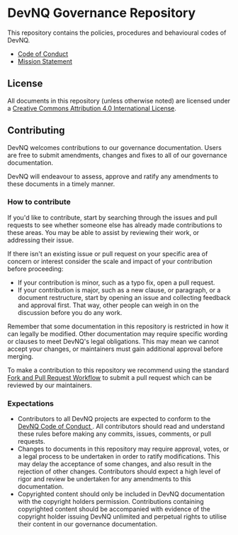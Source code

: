 # DevNQ Governance Repository

This repository contains the policies, procedures and behavioural codes
of DevNQ.

* [Code of Conduct](code-of-conduct.md)
* [Mission Statement](mission.md)

## License

All documents in this repository (unless otherwise noted) are licensed under a [Creative Commons Attribution 4.0 International License](http://creativecommons.org/licenses/by/4.0/).

## Contributing

DevNQ welcomes contributions to our governance documentation. Users are
free to submit amendments, changes and fixes to all of our governance
documentation.

DevNQ will endeavour to assess, approve and ratify any amendments to
these documents in a timely manner.

### How to contribute

If you'd like to contribute, start by searching through the issues and
pull requests to see whether someone else has already made
contributions to these areas. You may be able to assist by reviewing
their work, or addressing their issue.

If there isn't an existing issue or pull request on your specific area
of concern or interest consider the scale and impact of your
contribution before proceeding:
- If your contribution is minor, such as a typo fix, open a
pull request.
- If your contribution is major, such as a new clause, or paragraph,
or a document restructure, start by opening an issue and collecting
feedback and approval first. That way, other people can weigh in on
the discussion before you do any work.

Remember that some documentation in this repository is restricted in
how it can legally be modified. Other documentation may require
specific wording or clauses to meet DevNQ's legal obligations. This may
mean we cannot accept your changes, or maintainers must gain additional
approval before merging.

To make a contribution to this repository we recommend using the
standard [Fork and Pull Request
Workflow](https://gist.github.com/Chaser324/ce0505fbed06b947d962) to
submit a pull request which can be reviewed by our maintainers.

### Expectations

- Contributors to all DevNQ projects are expected to conform to the
[DevNQ Code of Conduct
](https://github.com/devnq/governance/blob/master/code-of-conduct.md).
All contributors should read and understand these rules before making
any commits, issues, comments, or pull requests.
- Changes to documents in this repository may require approval, votes,
 or a legal process to be undertaken in order to ratify modifications.
 This may delay the acceptance of some changes, and also result in the
 rejection of other changes. Contributors should expect a high level of
 rigor and review be undertaken for any amendments to this
 documentation.
- Copyrighted content should only be included in DevNQ documentation
 with the copyright holders permission. Contributions containing
 copyrighted content should be accompanied with evidence of the
 copyright holder issuing DevNQ unlimited and perpetual rights to
 utilise their content in our governance documentation.